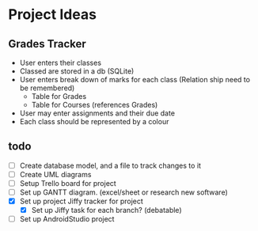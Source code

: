 # Project Ideas
## Grades Tracker

* User enters their classes
* Classed are stored in a db (SQLite)
* User enters break down of marks for each class (Relation ship need to be remembered)
  * Table for Grades
  * Table for Courses (references Grades)
* User may enter assignments and their due date
* Each class should be represented by a colour



## todo
- [ ] Create database model, and a file to track changes to it
- [ ] Create UML diagrams
- [ ] Setup Trello board for project
- [ ] Set up GANTT diagram. (excel/sheet or research new software)
- [X] Set up project Jiffy tracker for project
  - [X] Set up Jiffy task for each branch? (debatable)
- [ ] Set up AndroidStudio project
